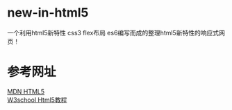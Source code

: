 # new-in-html5
一个利用html5新特性 css3 flex布局 es6编写而成的整理html5新特性的响应式网页！
# 参考网址
[MDN HTML5](https://developer.mozilla.org/zh-CN/docs/Web/Guide/HTML/HTML5)  
[W3school Html5教程](http://www.w3school.com.cn/html5/index.asp)  
